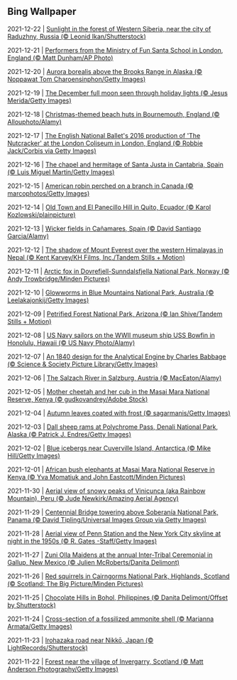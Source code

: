 ## Bing Wallpaper
2021-12-22 | [Sunlight in the forest of Western Siberia, near the city of Raduzhny, Russia (© Leonid Ikan/Shutterstock)](./wallpaper/2021-12-22.jpg) 

2021-12-21 | [Performers from the Ministry of Fun Santa School in London, England (© Matt Dunham/AP Photo)](./wallpaper/2021-12-21.jpg) 

2021-12-20 | [Aurora borealis above the Brooks Range in Alaska (© Noppawat Tom Charoensinphon/Getty Images)](./wallpaper/2021-12-20.jpg) 

2021-12-19 | [The December full moon seen through holiday lights (© Jesus Merida/Getty Images)](./wallpaper/2021-12-19.jpg) 

2021-12-18 | [Christmas-themed beach huts in Bournemouth, England (© Allouphoto/Alamy)](./wallpaper/2021-12-18.jpg) 

2021-12-17 | [The English National Ballet's 2016 production of 'The Nutcracker' at the London Coliseum in London, England (© Robbie Jack/Corbis via Getty Images)](./wallpaper/2021-12-17.jpg) 

2021-12-16 | [The chapel and hermitage of Santa Justa in Cantabria, Spain (© Luis Miguel Martin/Getty Images)](./wallpaper/2021-12-16.jpg) 

2021-12-15 | [American robin perched on a branch in Canada (© marcophotos/Getty Images)](./wallpaper/2021-12-15.jpg) 

2021-12-14 | [Old Town and El Panecillo Hill in Quito, Ecuador (© Karol Kozlowski/plainpicture)](./wallpaper/2021-12-14.jpg) 

2021-12-13 | [Wicker fields in Cañamares, Spain (© David Santiago Garcia/Alamy)](./wallpaper/2021-12-13.jpg) 

2021-12-12 | [The shadow of Mount Everest over the western Himalayas in Nepal (© Kent Karvey/KH Films, Inc./Tandem Stills + Motion)](./wallpaper/2021-12-12.jpg) 

2021-12-11 | [Arctic fox in Dovrefjell-Sunndalsfjella National Park, Norway (© Andy Trowbridge/Minden Pictures)](./wallpaper/2021-12-11.jpg) 

2021-12-10 | [Glowworms in Blue Mountains National Park, Australia (© Leelakajonkij/Getty Images)](./wallpaper/2021-12-10.jpg) 

2021-12-09 | [Petrified Forest National Park, Arizona (© Ian Shive/Tandem Stills + Motion)](./wallpaper/2021-12-09.jpg) 

2021-12-08 | [US Navy sailors on the WWII museum ship USS Bowfin in Honolulu, Hawaii (© US Navy Photo/Alamy)](./wallpaper/2021-12-08.jpg) 

2021-12-07 | [An 1840 design for the Analytical Engine by Charles Babbage (© Science & Society Picture Library/Getty Images)](./wallpaper/2021-12-07.jpg) 

2021-12-06 | [The Salzach River in Salzburg, Austria (© MacEaton/Alamy)](./wallpaper/2021-12-06.jpg) 

2021-12-05 | [Mother cheetah and her cub in the Masai Mara National Reserve, Kenya (© gudkovandrey/Adobe Stock)](./wallpaper/2021-12-05.jpg) 

2021-12-04 | [Autumn leaves coated with frost (© sagarmanis/Getty Images)](./wallpaper/2021-12-04.jpg) 

2021-12-03 | [Dall sheep rams at Polychrome Pass, Denali National Park, Alaska (© Patrick J. Endres/Getty Images)](./wallpaper/2021-12-03.jpg) 

2021-12-02 | [Blue icebergs near Cuverville Island, Antarctica (© Mike Hill/Getty Images)](./wallpaper/2021-12-02.jpg) 

2021-12-01 | [African bush elephants at Masai Mara National Reserve in Kenya (© Yva Momatiuk and John Eastcott/Minden Pictures)](./wallpaper/2021-12-01.jpg) 

2021-11-30 | [Aerial view of snowy peaks of Vinicunca (aka Rainbow Mountain), Peru (© Jude Newkirk/Amazing Aerial Agency)](./wallpaper/2021-11-30.jpg) 

2021-11-29 | [Centennial Bridge towering above Soberanía National Park, Panama (© David Tipling/Universal Images Group via Getty Images)](./wallpaper/2021-11-29.jpg) 

2021-11-28 | [Aerial view of Penn Station and the New York City skyline at night in the 1950s (© R. Gates -Staff/Getty Images)](./wallpaper/2021-11-28.jpg) 

2021-11-27 | [Zuni Olla Maidens at the annual Inter-Tribal Ceremonial in Gallup, New Mexico (© Julien McRoberts/Danita Delimont)](./wallpaper/2021-11-27.jpg) 

2021-11-26 | [Red squirrels in Cairngorms National Park, Highlands, Scotland (© Scotland: The Big Picture/Minden Pictures)](./wallpaper/2021-11-26.jpg) 

2021-11-25 | [Chocolate Hills in Bohol, Philippines (© Danita Delimont/Offset by Shutterstock)](./wallpaper/2021-11-25.jpg) 

2021-11-24 | [Cross-section of a fossilized ammonite shell (© Marianna Armata/Getty Images)](./wallpaper/2021-11-24.jpg) 

2021-11-23 | [Irohazaka road near Nikkō, Japan (© LightRecords/Shutterstock)](./wallpaper/2021-11-23.jpg) 

2021-11-22 | [Forest near the village of Invergarry, Scotland (© Matt Anderson Photography/Getty Images)](./wallpaper/2021-11-22.jpg) 

